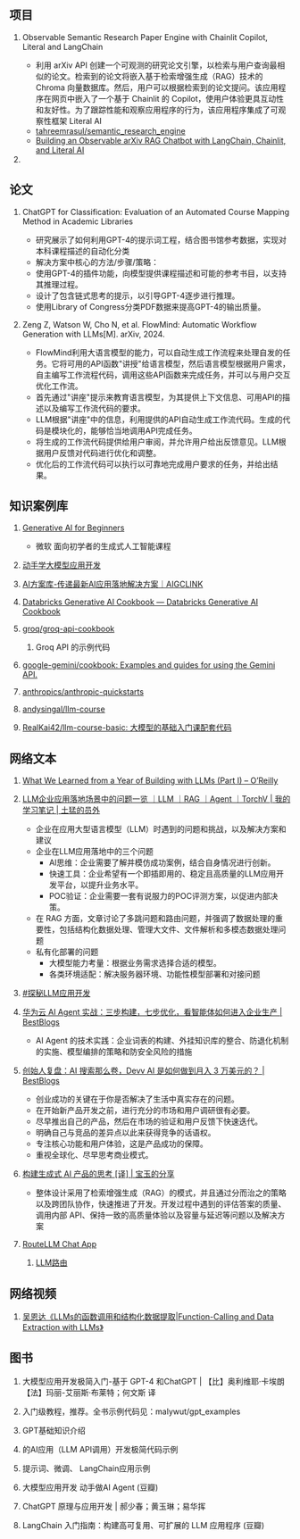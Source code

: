 ## 项目

1. Observable Semantic Research Paper Engine with Chainlit Copilot, Literal and LangChain

   - 利用 arXiv API 创建一个可观测的研究论文引擎，以检索与用户查询最相似的论文。检索到的论文将嵌入基于检索增强生成（RAG）技术的 Chroma 向量数据库。然后，用户可以根据检索到的论文提问。该应用程序在网页中嵌入了一个基于 Chainlit 的 Copilot，使用户体验更具互动性和友好性。为了跟踪性能和观察应用程序的行为，该应用程序集成了可观察性框架 Literal AI
   - [tahreemrasul/semantic_research_engine](https://github.com/tahreemrasul/semantic_research_engine)
   - [Building an Observable arXiv RAG Chatbot with LangChain, Chainlit, and Literal AI](https://towardsdatascience.com/building-an-observable-arxiv-rag-chatbot-with-langchain-chainlit-and-literal-ai-9c345fcd1cd8)

2. 

## 论文

1. ChatGPT for Classification: Evaluation of an Automated Course Mapping Method in Academic Libraries
   - 研究展示了如何利用GPT-4的提示词工程，结合图书馆参考数据，实现对本科课程描述的自动化分类
   - 解决方案中核心的方法/步骤/策略：
	- 使用GPT-4的插件功能，向模型提供课程描述和可能的参考书目，以支持其推理过程。
	- 设计了包含链式思考的提示，以引导GPT-4逐步进行推理。
	- 使用Library of Congress分类PDF数据来提高GPT-4的输出质量。
  
2. Zeng Z, Watson W, Cho N, et al. FlowMind: Automatic Workflow Generation with LLMs[M]. arXiv, 2024.
   - FlowMind利用大语言模型的能力，可以自动生成工作流程来处理自发的任务。它将可用的API函数"讲授"给语言模型，然后语言模型根据用户需求，自主编写工作流程代码，调用这些API函数来完成任务，并可以与用户交互优化工作流。
   - 首先通过"讲座"提示来教育语言模型，为其提供上下文信息、可用API的描述以及编写工作流代码的要求。
   - LLM根据"讲座"中的信息，利用提供的API自动生成工作流代码。生成的代码是模块化的，能够恰当地调用API完成任务。
   - 将生成的工作流代码提供给用户审阅，并允许用户给出反馈意见。LLM根据用户反馈对代码进行优化和调整。
   - 优化后的工作流代码可以执行以可靠地完成用户要求的任务，并给出结果。


## 知识案例库

1. [Generative AI for Beginners](https://microsoft.github.io/generative-ai-for-beginners/#/translations/cn/)
   - 微软 面向初学者的生成式人工智能课程
  
2. [动手学大模型应用开发](https://datawhalechina.github.io/llm-universe/#/)
3. [AI方案库-传递最新AI应用落地解决方案｜AIGCLINK](https://d.aigclink.ai/fe1ce99bc6a64266aa1ee5479c8e6da6?v=8f252a54730e49f4b8caf897b7ae49f6)
4. [Databricks Generative AI Cookbook — Databricks Generative AI Cookbook](https://ai-cookbook.io/)
5. [groq/groq-api-cookbook](https://github.com/groq/groq-api-cookbook)
   1. Groq API 的示例代码
6. [google-gemini/cookbook: Examples and guides for using the Gemini API.](https://github.com/google-gemini/cookbook)
7. [anthropics/anthropic-quickstarts](https://github.com/anthropics/anthropic-quickstarts/)
8. [andysingal/llm-course](https://github.com/andysingal/llm-course)
9. [RealKai42/llm-course-basic: 大模型的基础入门课配套代码](https://github.com/RealKai42/llm-course-basic/tree/main)

## 网络文本

1. [What We Learned from a Year of Building with LLMs (Part I) – O’Reilly](https://www.oreilly.com/radar/what-we-learned-from-a-year-of-building-with-llms-part-i/)

2. [LLM企业应用落地场景中的问题一览 ｜LLM ｜RAG ｜Agent ｜TorchV | 我的学习笔记 | 土猛的员外](https://luxiangdong.com/2024/05/18/llmentprise/)
   - 企业在应用大型语言模型（LLM）时遇到的问题和挑战，以及解决方案和建议
   - 企业在LLM应用落地中的三个问题
      - AI思维：企业需要了解并模仿成功案例，结合自身情况进行创新。
      - 快速工具：企业希望有一个即插即用的、稳定且高质量的LLM应用开发平台，以提升业务水平。
      - POC验证：企业需要一套有说服力的POC评测方案，以促进内部决策。
   - 在 RAG 方面，文章讨论了多跳问题和路由问题，并强调了数据处理的重要性，包括结构化数据处理、管理大文件、文件解析和多模态数据处理问题
   - 私有化部署的问题
     - 大模型能力考量：根据业务需求选择合适的模型。
     - 各类环境适配：解决服务器环境、功能性模型部署和对接问题
3. [#探秘LLM应用开发](https://mp.weixin.qq.com/mp/appmsgalbum?__biz=MzA5MTIxNTY4MQ==&action=getalbum&album_id=2959126655292211206#wechat_redirect)

4. [华为云 AI Agent 实战：三步构建，七步优化，看智能体如何进入企业生产 | BestBlogs](https://www.bestblogs.dev/article/f208ea)
   -  AI Agent 的技术实践：企业词表的构建、外挂知识库的整合、防退化机制的实施、模型编排的策略和防安全风险的措施
  
5. [创始人复盘：AI 搜索那么卷，Devv AI 是如何做到月入 3 万美元的？ | BestBlogs](https://www.bestblogs.dev/article/71abf2)
   - 创业成功的关键在于你是否解决了生活中真实存在的问题。
   - 在开始新产品开发之前，进行充分的市场和用户调研很有必要。
   - 尽早推出自己的产品，然后在市场的验证和用户反馈下快速迭代。
   - 明确自己与竞品的差异点以此来获得竞争的话语权。
   - 专注核心功能和用户体验，这是产品成功的保障。
   - 重视全球化、尽早思考商业模式。
6. [构建生成式 AI 产品的思考 [译] | 宝玉的分享](https://baoyu.io/translations/generative-ai/musings-on-building-a-generative-ai-product)
   - 整体设计采用了检索增强生成（RAG）的模式，并且通过分而治之的策略以及跨团队协作，快速推进了开发。开发过程中遇到的评估答案的质量、调用内部 API、保持一致的高质量体验以及容量与延迟等问题以及解决方案

7. [RouteLLM Chat App](https://github.com/Shubhamsaboo/awesome-llm-apps/tree/main/llm_router_app)
   1. [LLM路由](https://github.com/lm-sys/RouteLLM/tree/main)

## 网络视频

1. [吴恩达《LLMs的函数调用和结构化数据提取|Function-Calling and Data Extraction with LLMs》](https://www.bilibili.com/video/BV1pw4m1e7U3/?vd_source=1d3b1df26617554772f26729180cff38)

## 图书
1. 大模型应用开发极简入门-基于 GPT-4 和ChatGPT | 【比】奥利维耶·卡埃朗【法】玛丽-艾丽斯·布莱特；何文斯 译
  1. 入门级教程，推荐。全书示例代码见：malywut/gpt_examples
  2. GPT基础知识介绍
  3. 的AI应用（LLM API调用）开发极简代码示例
  4. 提示词、微调、 LangChain应用示例
   
2. 大模型应用开发 动手做AI Agent (豆瓣)
3. ChatGPT 原理与应用开发 | 郝少春；黄玉琳；易华挥
4. LangChain 入门指南：构建高可复用、可扩展的 LLM 应用程序 (豆瓣)

